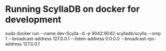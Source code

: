 # Running ScyllaDB on docker for development
sudo docker run --name dev-Scylla -d -p 9042:9042 scylladb/scylla --smp 1 --broadcast-address 127.0.0.1 --listen-address 0.0.0.0 --broadcast-rpc-address 127.0.0.1

